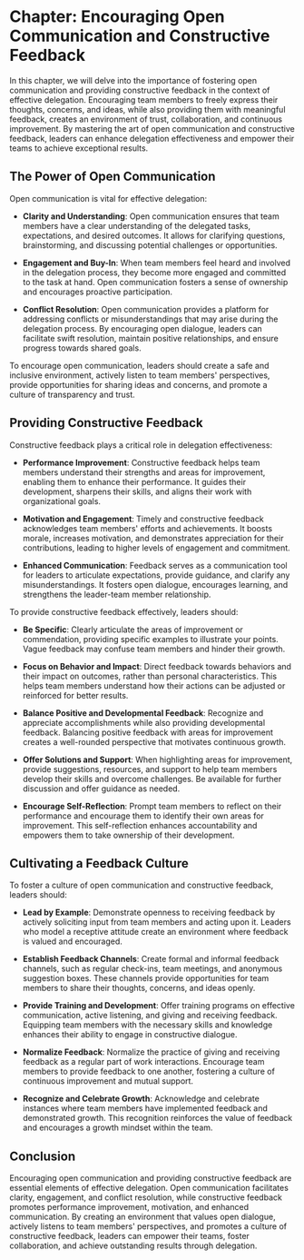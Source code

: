 Chapter: Encouraging Open Communication and Constructive Feedback
=================================================================

In this chapter, we will delve into the importance of fostering open communication and providing constructive feedback in the context of effective delegation. Encouraging team members to freely express their thoughts, concerns, and ideas, while also providing them with meaningful feedback, creates an environment of trust, collaboration, and continuous improvement. By mastering the art of open communication and constructive feedback, leaders can enhance delegation effectiveness and empower their teams to achieve exceptional results.

The Power of Open Communication
-------------------------------

Open communication is vital for effective delegation:

* **Clarity and Understanding**: Open communication ensures that team members have a clear understanding of the delegated tasks, expectations, and desired outcomes. It allows for clarifying questions, brainstorming, and discussing potential challenges or opportunities.

* **Engagement and Buy-In**: When team members feel heard and involved in the delegation process, they become more engaged and committed to the task at hand. Open communication fosters a sense of ownership and encourages proactive participation.

* **Conflict Resolution**: Open communication provides a platform for addressing conflicts or misunderstandings that may arise during the delegation process. By encouraging open dialogue, leaders can facilitate swift resolution, maintain positive relationships, and ensure progress towards shared goals.

To encourage open communication, leaders should create a safe and inclusive environment, actively listen to team members' perspectives, provide opportunities for sharing ideas and concerns, and promote a culture of transparency and trust.

Providing Constructive Feedback
-------------------------------

Constructive feedback plays a critical role in delegation effectiveness:

* **Performance Improvement**: Constructive feedback helps team members understand their strengths and areas for improvement, enabling them to enhance their performance. It guides their development, sharpens their skills, and aligns their work with organizational goals.

* **Motivation and Engagement**: Timely and constructive feedback acknowledges team members' efforts and achievements. It boosts morale, increases motivation, and demonstrates appreciation for their contributions, leading to higher levels of engagement and commitment.

* **Enhanced Communication**: Feedback serves as a communication tool for leaders to articulate expectations, provide guidance, and clarify any misunderstandings. It fosters open dialogue, encourages learning, and strengthens the leader-team member relationship.

To provide constructive feedback effectively, leaders should:

* **Be Specific**: Clearly articulate the areas of improvement or commendation, providing specific examples to illustrate your points. Vague feedback may confuse team members and hinder their growth.

* **Focus on Behavior and Impact**: Direct feedback towards behaviors and their impact on outcomes, rather than personal characteristics. This helps team members understand how their actions can be adjusted or reinforced for better results.

* **Balance Positive and Developmental Feedback**: Recognize and appreciate accomplishments while also providing developmental feedback. Balancing positive feedback with areas for improvement creates a well-rounded perspective that motivates continuous growth.

* **Offer Solutions and Support**: When highlighting areas for improvement, provide suggestions, resources, and support to help team members develop their skills and overcome challenges. Be available for further discussion and offer guidance as needed.

* **Encourage Self-Reflection**: Prompt team members to reflect on their performance and encourage them to identify their own areas for improvement. This self-reflection enhances accountability and empowers them to take ownership of their development.

Cultivating a Feedback Culture
------------------------------

To foster a culture of open communication and constructive feedback, leaders should:

* **Lead by Example**: Demonstrate openness to receiving feedback by actively soliciting input from team members and acting upon it. Leaders who model a receptive attitude create an environment where feedback is valued and encouraged.

* **Establish Feedback Channels**: Create formal and informal feedback channels, such as regular check-ins, team meetings, and anonymous suggestion boxes. These channels provide opportunities for team members to share their thoughts, concerns, and ideas openly.

* **Provide Training and Development**: Offer training programs on effective communication, active listening, and giving and receiving feedback. Equipping team members with the necessary skills and knowledge enhances their ability to engage in constructive dialogue.

* **Normalize Feedback**: Normalize the practice of giving and receiving feedback as a regular part of work interactions. Encourage team members to provide feedback to one another, fostering a culture of continuous improvement and mutual support.

* **Recognize and Celebrate Growth**: Acknowledge and celebrate instances where team members have implemented feedback and demonstrated growth. This recognition reinforces the value of feedback and encourages a growth mindset within the team.

Conclusion
----------

Encouraging open communication and providing constructive feedback are essential elements of effective delegation. Open communication facilitates clarity, engagement, and conflict resolution, while constructive feedback promotes performance improvement, motivation, and enhanced communication. By creating an environment that values open dialogue, actively listens to team members' perspectives, and promotes a culture of constructive feedback, leaders can empower their teams, foster collaboration, and achieve outstanding results through delegation.
